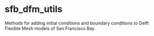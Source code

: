 # sfb_dfm_utils

Methods for adding initial conditions and boundary conditions to Delft Flexible Mesh models
of San Francisco Bay.

